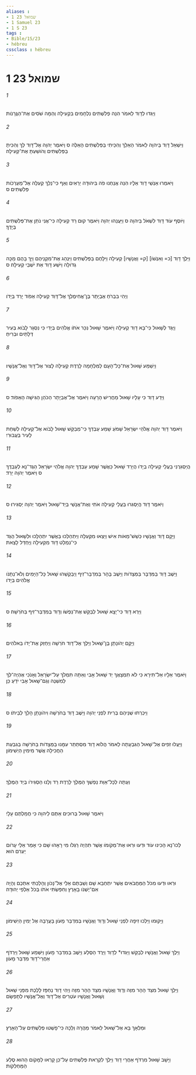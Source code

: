 ```yaml
---
aliases : 
- 1 שמואל 23
- 1 Samuel 23
- 1 S 23
tags : 
- Bible/1S/23
- hébreu
cssclass : hébreu
---
```


# 1 שמואל 23

###### 1
וַיַּגִּדוּ לְדָוִד לֵאמֹר הִנֵּה פְלִשְׁתִּים נִלְחָמִים בִּקְעִילָה וְהֵמָּה שֹׁסִים אֶת־הַגֳּרָנֹות׃
###### 2
וַיִּשְׁאַל דָּוִד בַּיהוָה לֵאמֹר הַאֵלֵךְ וְהִכֵּיתִי בַּפְּלִשְׁתִּים הָאֵלֶּה ס וַיֹּאמֶר יְהוָה אֶל־דָּוִד לֵךְ וְהִכִּיתָ בַפְּלִשְׁתִּים וְהֹושַׁעְתָּ אֶת־קְעִילָה׃
###### 3
וַיֹּאמְרוּ אַנְשֵׁי דָוִד אֵלָיו הִנֵּה אֲנַחְנוּ פֹה בִּיהוּדָה יְרֵאִים וְאַף כִּי־נֵלֵךְ קְעִלָה אֶל־מַעַרְכֹות פְּלִשְׁתִּים׃ ס
###### 4
וַיֹּוסֶף עֹוד דָּוִד לִשְׁאֹל בַּיהוָה ס וַיַּעֲנֵהוּ יְהוָה וַיֹּאמֶר קוּם רֵד קְעִילָה כִּי־אֲנִי נֹתֵן אֶת־פְּלִשְׁתִּים בְּיָדֶךָ׃
###### 5
וַיֵּלֶךְ דָּוִד [כ= וַאִנְשֹׁו] [ק= וַאֲנָשָׁיו] קְעִילָה וַיִּלָּחֶם בַּפְּלִשְׁתִּים וַיִּנְהַג אֶת־מִקְנֵיהֶם וַיַּךְ בָּהֶם מַכָּה גְדֹולָה וַיֹּשַׁע דָּוִד אֵת יֹשְׁבֵי קְעִילָה׃ ס
###### 6
וַיְהִי בִּבְרֹחַ אֶבְיָתָר בֶּן־אֲחִימֶלֶךְ אֶל־דָּוִד קְעִילָה אֵפֹוד יָרַד בְּיָדֹו׃
###### 7
וַיֻּגַּד לְשָׁאוּל כִּי־בָא דָוִד קְעִילָה וַיֹּאמֶר שָׁאוּל נִכַּר אֹתֹו אֱלֹהִים בְּיָדִי כִּי נִסְגַּר לָבֹוא בְּעִיר דְּלָתַיִם וּבְרִיחַ׃
###### 8
וַיְשַׁמַּע שָׁאוּל אֶת־כָּל־הָעָם לַמִּלְחָמָה לָרֶדֶת קְעִילָה לָצוּר אֶל־דָּוִד וְאֶל־אֲנָשָׁיו׃
###### 9
וַיֵּדַע דָּוִד כִּי עָלָיו שָׁאוּל מַחֲרִישׁ הָרָעָה וַיֹּאמֶר אֶל־אֶבְיָתָר הַכֹּהֵן הַגִּישָׁה הָאֵפֹוד׃ ס
###### 10
וַיֹּאמֶר דָּוִד יְהוָה אֱלֹהֵי יִשְׂרָאֵל שָׁמֹעַ שָׁמַע עַבְדְּךָ כִּי־מְבַקֵּשׁ שָׁאוּל לָבֹוא אֶל־קְעִילָה לְשַׁחֵת לָעִיר בַּעֲבוּרִי׃
###### 11
הֲיַסְגִּרֻנִי בַעֲלֵי קְעִילָה בְיָדֹו הֲיֵרֵד שָׁאוּל כַּאֲשֶׁר שָׁמַע עַבְדֶּךָ יְהוָה אֱלֹהֵי יִשְׂרָאֵל הַגֶּד־נָא לְעַבְדֶּךָ ס וַיֹּאמֶר יְהוָה יֵרֵד׃
###### 12
וַיֹּאמֶר דָּוִד הֲיַסְגִּרוּ בַּעֲלֵי קְעִילָה אֹתִי וְאֶת־אֲנָשַׁי בְּיַד־שָׁאוּל וַיֹּאמֶר יְהוָה יַסְגִּירוּ׃ ס
###### 13
וַיָּקָם דָּוִד וַאֲנָשָׁיו כְּשֵׁשׁ־מֵאֹות אִישׁ וַיֵּצְאוּ מִקְּעִלָה וַיִּתְהַלְּכוּ בַּאֲשֶׁר יִתְהַלָּכוּ וּלְשָׁאוּל הֻגַּד כִּי־נִמְלַט דָּוִד מִקְּעִילָה וַיֶּחְדַּל לָצֵאת׃
###### 14
וַיֵּשֶׁב דָּוִד בַּמִּדְבָּר בַּמְּצָדֹות וַיֵּשֶׁב בָּהָר בְּמִדְבַּר־זִיף וַיְבַקְשֵׁהוּ שָׁאוּל כָּל־הַיָּמִים וְלֹא־נְתָנֹו אֱלֹהִים בְּיָדֹו׃
###### 15
וַיַּרְא דָוִד כִּי־יָצָא שָׁאוּל לְבַקֵּשׁ אֶת־נַפְשֹׁו וְדָוִד בְּמִדְבַּר־זִיף בַּחֹרְשָׁה׃ ס
###### 16
וַיָּקָם יְהֹונָתָן בֶּן־שָׁאוּל וַיֵּלֶךְ אֶל־דָּוִד חֹרְשָׁה וַיְחַזֵּק אֶת־יָדֹו בֵּאלֹהִים׃
###### 17
וַיֹּאמֶר אֵלָיו אַל־תִּירָא כִּי לֹא תִמְצָאֲךָ יַד שָׁאוּל אָבִי וְאַתָּה תִּמְלֹךְ עַל־יִשְׂרָאֵל וְאָנֹכִי אֶהְיֶה־לְּךָ לְמִשְׁנֶה וְגַם־שָׁאוּל אָבִי יֹדֵעַ כֵּן׃
###### 18
וַיִּכְרְתוּ שְׁנֵיהֶם בְּרִית לִפְנֵי יְהוָה וַיֵּשֶׁב דָּוִד בַּחֹרְשָׁה וִיהֹונָתָן הָלַךְ לְבֵיתֹו׃ ס
###### 19
וַיַּעֲלוּ זִפִים אֶל־שָׁאוּל הַגִּבְעָתָה לֵאמֹר הֲלֹוא דָוִד מִסְתַּתֵּר עִמָּנוּ בַמְּצָדֹות בַּחֹרְשָׁה בְּגִבְעַת הַחֲכִילָה אֲשֶׁר מִימִין הַיְשִׁימֹון׃
###### 20
וְעַתָּה לְכָל־אַוַּת נַפְשְׁךָ הַמֶּלֶךְ לָרֶדֶת רֵד וְלָנוּ הַסְגִּירֹו בְּיַד הַמֶּלֶךְ׃
###### 21
וַיֹּאמֶר שָׁאוּל בְּרוּכִים אַתֶּם לַיהוָה כִּי חֲמַלְתֶּם עָלָי׃
###### 22
לְכוּ־נָא הָכִינוּ עֹוד וּדְעוּ וּרְאוּ אֶת־מְקֹומֹו אֲשֶׁר תִּהְיֶה רַגְלֹו מִי רָאָהוּ שָׁם כִּי אָמַר אֵלַי עָרֹום יַעְרִם הוּא׃
###### 23
וּרְאוּ וּדְעוּ מִכֹּל הַמַּחֲבֹאִים אֲשֶׁר יִתְחַבֵּא שָׁם וְשַׁבְתֶּם אֵלַי אֶל־נָכֹון וְהָלַכְתִּי אִתְּכֶם וְהָיָה אִם־יֶשְׁנֹו בָאָרֶץ וְחִפַּשְׂתִּי אֹתֹו בְּכֹל אַלְפֵי יְהוּדָה׃
###### 24
וַיָּקוּמוּ וַיֵּלְכוּ זִיפָה לִפְנֵי שָׁאוּל וְדָוִד וַאֲנָשָׁיו בְּמִדְבַּר מָעֹון בָּעֲרָבָה אֶל יְמִין הַיְשִׁימֹון׃
###### 25
וַיֵּלֶךְ שָׁאוּל וַאֲנָשָׁיו לְבַקֵּשׁ וַיַּגִּדוּ* לְדָוִד וַיֵּרֶד הַסֶּלַע וַיֵּשֶׁב בְּמִדְבַּר מָעֹון וַיִּשְׁמַע שָׁאוּל וַיִּרְדֹּף אַחֲרֵי־דָוִד מִדְבַּר מָעֹון׃
###### 26
וַיֵּלֶךְ שָׁאוּל מִצַּד הָהָר מִזֶּה וְדָוִד וַאֲנָשָׁיו מִצַּד הָהָר מִזֶּה וַיְהִי דָוִד נֶחְפָּז לָלֶכֶת מִפְּנֵי שָׁאוּל וְשָׁאוּל וַאֲנָשָׁיו עֹטְרִים אֶל־דָּוִד וְאֶל־אֲנָשָׁיו לְתָפְשָׂם׃
###### 27
וּמַלְאָךְ בָּא אֶל־שָׁאוּל לֵאמֹר מַהֲרָה וְלֵכָה כִּי־פָשְׁטוּ פְלִשְׁתִּים עַל־הָאָרֶץ׃
###### 28
וַיָּשָׁב שָׁאוּל מִרְדֹף אַחֲרֵי דָוִד וַיֵּלֶךְ לִקְרַאת פְּלִשְׁתִּים עַל־כֵּן קָרְאוּ לַמָּקֹום הַהוּא סֶלַע הַמַּחְלְקֹות׃
